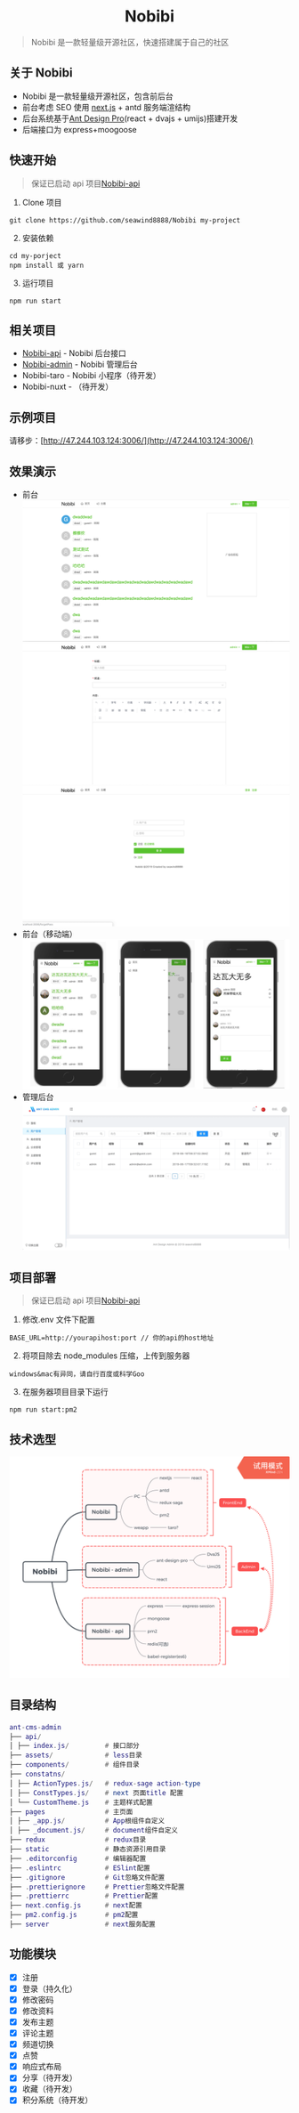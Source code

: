 <h1 align="center">Nobibi</h1>

> Nobibi 是一款轻量级开源社区，快速搭建属于自己的社区

## 关于 Nobibi

- Nobibi 是一款轻量级开源社区，包含前后台
- 前台考虑 SEO 使用 [next.js](https://github.com/zeit/next.js) + antd 服务端渲结构
- 后台系统基于[Ant Design Pro](https://pro.ant.design/index-cn)(react + dvajs + umijs)搭建开发
- 后端接口为 express+moogoose

## 快速开始

> 保证已启动 api 项目[Nobibi-api](https://github.com/seawind8888/Nobibi-api)

1. Clone 项目

```
git clone https://github.com/seawind8888/Nobibi my-project
```

2. 安装依赖

```
cd my-porject
npm install 或 yarn
```

3. 运行项目

```
npm run start
```

## 相关项目

- [Nobibi-api](https://github.com/seawind8888/Nobibi-api) - Nobibi 后台接口
- [Nobibi-admin](https://github.com/seawind8888/Nobibi-admin) - Nobibi 管理后台
- Nobibi-taro - Nobibi 小程序（待开发）
- Nobibi-nuxt - （待开发）

## 示例项目

请移步：[http://47.244.103.124:3006/](http://47.244.103.124:3006/)

## 效果演示

- 前台
  ![image](/screenshot/screenshot1.png)
  ![image](/screenshot/screenshot2.png)
  ![image](/screenshot/screenshot3.png)
- 前台（移动端）
  ![image](/screenshot/mobile.jpg)
- 管理后台
  ![image](/screenshot/demo.gif)

## 项目部署

> 保证已启动 api 项目[Nobibi-api](https://github.com/seawind8888/Nobibi-api)

1. 修改.env 文件下配置

```
BASE_URL=http://yourapihost:port // 你的api的host地址
```

2. 将项目除去 node_modules 压缩，上传到服务器

```
windows&mac有异同，请自行百度或科学Goo
```

3. 在服务器项目目录下运行

```
npm run start:pm2
```

## 技术选型

![image](/screenshot/Nobibi-structure.png)

## 目录结构

```lua
ant-cms-admin
├── api/
│ ├── index.js/         # 接口部分
├── assets/             # less目录
├── components/         # 组件目录
├── constatns/
│ ├── ActionTypes.js/   # redux-sage action-type
│ ├── ConstTypes.js/    # next 页面title 配置
│ └── CustomTheme.js    # 主题样式配置
├── pages               # 主页面
│ ├── _app.js/          # App根组件自定义
│ ├── _document.js/     # document组件自定义
├── redux               # redux目录
├── static              # 静态资源引用目录
├── .editorconfig       # 编辑器配置
├── .eslintrc           # ESlint配置
├── .gitignore          # Git忽略文件配置
├── .prettierignore     # Prettier忽略文件配置
├── .prettierrc         # Prettier配置
├── next.config.js      # next配置
├── pm2.config.js       # pm2配置
├── server              # next服务配置
```

## 功能模块

- [x] 注册
- [x] 登录（持久化）
- [x] 修改密码
- [x] 修改资料
- [x] 发布主题
- [x] 评论主题
- [x] 频道切换
- [x] 点赞
- [x] 响应式布局
- [x] 分享（待开发）
- [x] 收藏（待开发）
- [x] 积分系统（待开发）
